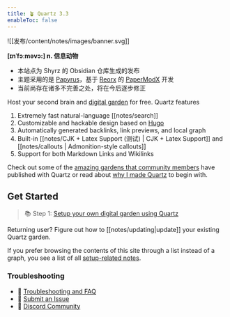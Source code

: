 ```yaml
---
title: 🪴 Quartz 3.3
enableToc: false
---
```

![[发布/content/notes/images/banner.svg]]

**[ɪnˈfɔːməvɔ:] n. 信息动物**
- 本站点为 Shyrz 的 Obsidian 仓库生成的发布
- 主题采用的是 [Papyrus](https://github.com/shyrz/hugo-papyrus)，基于 [Reorx](https://reorx.com/) 的 [PaperModX](https://github.com/reorx/hugo-PaperModX) 开发
- 当前尚存在诸多不完善之处，将在今后逐步修正

Host your second brain and [digital garden](https://jzhao.xyz/posts/networked-thought) for free. Quartz features

1. Extremely fast natural-language [[notes/search]]
2. Customizable and hackable design based on [Hugo](https://gohugo.io/)
3. Automatically generated backlinks, link previews, and local graph
4. Built-in [[notes/CJK + Latex Support (测试) | CJK + Latex Support]] and [[notes/callouts | Admonition-style callouts]]
5. Support for both Markdown Links and Wikilinks

Check out some of the [amazing gardens that community members](notes/showcase.md) have published with Quartz or read about [why I made Quartz](notes/philosophy.md) to begin with.

## Get Started
> 📚 Step 1: [Setup your own digital garden using Quartz](notes/setup.md)

Returning user? Figure out how to [[notes/updating|update]] your existing Quartz garden.

If you prefer browsing the contents of this site through a list instead of a graph, you see a list of all [setup-related notes](/tags/setup).
### Troubleshooting
- 🚧 [Troubleshooting and FAQ](notes/troubleshooting.md)
- 🐛 [Submit an Issue](https://github.com/jackyzha0/quartz/issues)
- 👀 [Discord Community](https://discord.gg/cRFFHYye7t)

